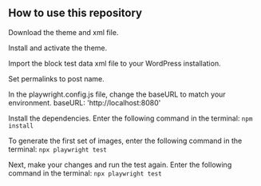 ## How to use this repository

Download the theme and xml file.

Install and activate the theme.

Import the block test data xml file to your WordPress installation.

Set permalinks to post name.

In the playwright.config.js file, change the baseURL to match your environment.
baseURL: 'http://localhost:8080'

Install the dependencies. Enter the following command in the terminal:
```npm install```

To generate the first set of images, enter the following command in the terminal:
```npx playwright test```

Next, make your changes and run the test again. Enter the following command in the terminal:
```npx playwright test```

